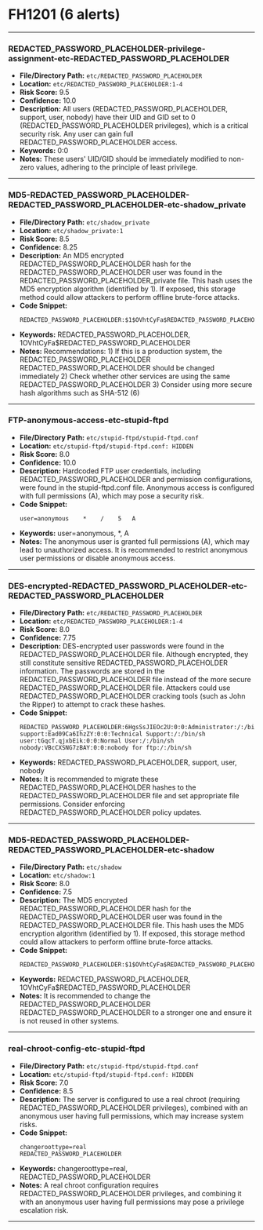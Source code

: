 # FH1201 (6 alerts)

---

### REDACTED_PASSWORD_PLACEHOLDER-privilege-assignment-etc-REDACTED_PASSWORD_PLACEHOLDER

- **File/Directory Path:** `etc/REDACTED_PASSWORD_PLACEHOLDER`
- **Location:** `etc/REDACTED_PASSWORD_PLACEHOLDER:1-4`
- **Risk Score:** 9.5
- **Confidence:** 10.0
- **Description:** All users (REDACTED_PASSWORD_PLACEHOLDER, support, user, nobody) have their UID and GID set to 0 (REDACTED_PASSWORD_PLACEHOLDER privileges), which is a critical security risk. Any user can gain full REDACTED_PASSWORD_PLACEHOLDER access.
- **Keywords:** 0:0
- **Notes:** These users' UID/GID should be immediately modified to non-zero values, adhering to the principle of least privilege.

---
### MD5-REDACTED_PASSWORD_PLACEHOLDER-REDACTED_PASSWORD_PLACEHOLDER-etc-shadow_private

- **File/Directory Path:** `etc/shadow_private`
- **Location:** `etc/shadow_private:1`
- **Risk Score:** 8.5
- **Confidence:** 8.25
- **Description:** An MD5 encrypted REDACTED_PASSWORD_PLACEHOLDER hash for the REDACTED_PASSWORD_PLACEHOLDER user was found in the REDACTED_PASSWORD_PLACEHOLDER_private file. This hash uses the MD5 encryption algorithm (identified by $1$). If exposed, this storage method could allow attackers to perform offline brute-force attacks.
- **Code Snippet:**
  ```
  REDACTED_PASSWORD_PLACEHOLDER:$1$OVhtCyFa$REDACTED_PASSWORD_PLACEHOLDER:14319::::::
  ```
- **Keywords:** REDACTED_PASSWORD_PLACEHOLDER, $1$OVhtCyFa$REDACTED_PASSWORD_PLACEHOLDER
- **Notes:** Recommendations: 1) If this is a production system, the REDACTED_PASSWORD_PLACEHOLDER REDACTED_PASSWORD_PLACEHOLDER should be changed immediately 2) Check whether other services are using the same REDACTED_PASSWORD_PLACEHOLDER 3) Consider using more secure hash algorithms such as SHA-512 ($6$)

---
### FTP-anonymous-access-etc-stupid-ftpd

- **File/Directory Path:** `etc/stupid-ftpd/stupid-ftpd.conf`
- **Location:** `etc/stupid-ftpd/stupid-ftpd.conf: HIDDEN`
- **Risk Score:** 8.0
- **Confidence:** 10.0
- **Description:** Hardcoded FTP user credentials, including REDACTED_PASSWORD_PLACEHOLDER and permission configurations, were found in the stupid-ftpd.conf file. Anonymous access is configured with full permissions (A), which may pose a security risk.
- **Code Snippet:**
  ```
  user=anonymous	*	 /	  5   A
  ```
- **Keywords:** user=anonymous, *, A
- **Notes:** The anonymous user is granted full permissions (A), which may lead to unauthorized access. It is recommended to restrict anonymous user permissions or disable anonymous access.

---
### DES-encrypted-REDACTED_PASSWORD_PLACEHOLDER-etc-REDACTED_PASSWORD_PLACEHOLDER

- **File/Directory Path:** `etc/REDACTED_PASSWORD_PLACEHOLDER`
- **Location:** `etc/REDACTED_PASSWORD_PLACEHOLDER:1-4`
- **Risk Score:** 8.0
- **Confidence:** 7.75
- **Description:** DES-encrypted user passwords were found in the REDACTED_PASSWORD_PLACEHOLDER file. Although encrypted, they still constitute sensitive REDACTED_PASSWORD_PLACEHOLDER information. The passwords are stored in the REDACTED_PASSWORD_PLACEHOLDER file instead of the more secure REDACTED_PASSWORD_PLACEHOLDER file. Attackers could use REDACTED_PASSWORD_PLACEHOLDER cracking tools (such as John the Ripper) to attempt to crack these hashes.
- **Code Snippet:**
  ```
  REDACTED_PASSWORD_PLACEHOLDER:6HgsSsJIEOc2U:0:0:Administrator:/:/bin/sh
  support:Ead09Ca6IhzZY:0:0:Technical Support:/:/bin/sh
  user:tGqcT.qjxbEik:0:0:Normal User:/:/bin/sh
  nobody:VBcCXSNG7zBAY:0:0:nobody for ftp:/:/bin/sh
  ```
- **Keywords:** REDACTED_PASSWORD_PLACEHOLDER, support, user, nobody
- **Notes:** It is recommended to migrate these REDACTED_PASSWORD_PLACEHOLDER hashes to the REDACTED_PASSWORD_PLACEHOLDER file and set appropriate file permissions. Consider enforcing REDACTED_PASSWORD_PLACEHOLDER policy updates.

---
### MD5-REDACTED_PASSWORD_PLACEHOLDER-REDACTED_PASSWORD_PLACEHOLDER-etc-shadow

- **File/Directory Path:** `etc/shadow`
- **Location:** `etc/shadow:1`
- **Risk Score:** 8.0
- **Confidence:** 7.5
- **Description:** The MD5 encrypted REDACTED_PASSWORD_PLACEHOLDER hash for the REDACTED_PASSWORD_PLACEHOLDER user was found in the REDACTED_PASSWORD_PLACEHOLDER file. This hash uses the MD5 encryption algorithm (identified by $1$). If exposed, this storage method could allow attackers to perform offline brute-force attacks.
- **Code Snippet:**
  ```
  REDACTED_PASSWORD_PLACEHOLDER:$1$OVhtCyFa$REDACTED_PASSWORD_PLACEHOLDER:14319::::::
  ```
- **Keywords:** REDACTED_PASSWORD_PLACEHOLDER, $1$OVhtCyFa$REDACTED_PASSWORD_PLACEHOLDER
- **Notes:** It is recommended to change the REDACTED_PASSWORD_PLACEHOLDER REDACTED_PASSWORD_PLACEHOLDER to a stronger one and ensure it is not reused in other systems.

---
### real-chroot-config-etc-stupid-ftpd

- **File/Directory Path:** `etc/stupid-ftpd/stupid-ftpd.conf`
- **Location:** `etc/stupid-ftpd/stupid-ftpd.conf: HIDDEN`
- **Risk Score:** 7.0
- **Confidence:** 8.5
- **Description:** The server is configured to use a real chroot (requiring REDACTED_PASSWORD_PLACEHOLDER privileges), combined with an anonymous user having full permissions, which may increase system risks.
- **Code Snippet:**
  ```
  changeroottype=real
  REDACTED_PASSWORD_PLACEHOLDER
  ```
- **Keywords:** changeroottype=real, REDACTED_PASSWORD_PLACEHOLDER
- **Notes:** A real chroot configuration requires REDACTED_PASSWORD_PLACEHOLDER privileges, and combining it with an anonymous user having full permissions may pose a privilege escalation risk.

---

